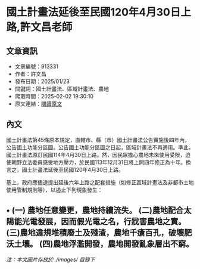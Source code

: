 # 國土計畫法延後至民國120年4月30日上路,許文昌老師

## 文章資訊
- 文章編號：913331
- 作者：許文昌
- 發布日期：2025/01/23
- 關鍵詞：國土計畫法、區域計畫法、農地
- 爬取時間：2025-02-02 19:30:10
- 原文連結：[閱讀原文](https://real-estate.get.com.tw/Columns/detail.aspx?no=913331)

## 內文
國土計畫法第45條原本規定，直轄市、縣（市）國土計畫法公告實施後四年內，公告國土功能分區圖。公告國土功能分區圖之日起，區域計畫法不再適用。準此，國土計畫法原訂民國114年4月30日上路。然，因民眾擔心農地未來使用受限，迫使朝野立法委員感受地方壓力，於民國113年12月31日將上開四年修正為十年。換言之，國土計畫法延後至民國120年4月30日上路。

基上，政府應儘速提出延後六年上路之配套措施（如修正區域計畫法及非都市土地使用管制規則等），以遏止下列現象發生：

• (一) 農地任意變更，農地持續流失。 (二)農地配合太陽能光電發展，因而假光電之名，行戕害農地之實。 (三)農地違規堆積廢土及殘渣，農地千瘡百孔，破壞肥沃土壤。 (四)農地浮濫開發，農地開發亂象層出不窮。
---
*注：本文圖片存放於 ./images/ 目錄下*
